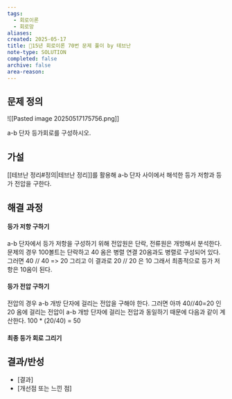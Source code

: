 ```yaml
---
tags:
  - 회로이론
  - 회로망
aliases: 
created: 2025-05-17
title: 🔬15년 회로이론 70번 문제 풀이 by 테브난
note-type: SOLUTION
completed: false
archive: false
area-reason:
---
```



## 문제 정의
![[Pasted image 20250517175756.png]]

a-b 단자 등가회로를 구성하시오.

## 가설
[[테브난 정리#정의|테브난 정리]]를 활용해 a-b 단자 사이에서 해석한 등가 저항과 등가 전압을 구한다.

## 해결 과정
#### 등가 저항 구하기
a-b 단자에서 등가 저항을 구성하기 위해 전압원은 단락, 전류원은 개방해서 분석한다. 문제의 경우 100볼트는 단락하고 40 옴은 병렬 연결 20옴과도 병렬로 구성되어 있다. 그러면 40 // 40 => 20 그리고 이 결과로 20 // 20 은 10 그래서 최종적으로 등가 저항은 10옴이 된다.

#### 등가 전압 구하기
전압의 경우 a-b 개방 단자에 걸리는 전압을 구해야 한다. 그러면 아까 40//40=20 인 20 옴에 걸리는 전압이 a-b 개방 단자에 걸리는 전압과 동일하기 때문에 다음과 같이 계산한다.
100 * (20/40) = 50


#### 최종 등가 회로 그리기


## 결과/반성
- [결과]
- [개선점 또는 느낀 점]